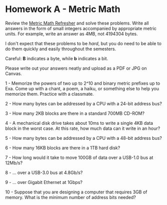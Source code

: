 # Homework A - Metric Math

Review the [Metric Math Refresher](metric) and solve these problems.  Write all answers in the form
of small integers accompanied by appropriate metric units.  For example, write an answer
as 4MB, not 4194304 bytes.

I don't expect that these problems to be *hard*,
but you do need to be able to do them quickly and easily throughout the semesters.

Careful: **B** indicates a byte, while **b** indicates a bit.

Please write out your answers neatly and upload as a PDF or JPG on Canvas.

1 - Memorize the powers of two up to 2^10 and binary metric prefixes up to Exa.  Come up with a chant, a poem, a haiku, or something else to help you memorize them.  Practice with a classmate.

2 - How many bytes can be addressed by a CPU with a 24-bit address bus?

3 - How many 2KB blocks are there in a standard 700MB CD-ROM?

4 - A mechanical disk drive takes about 10ms to write a single 4KB data block in the worst case.  At this rate, how much data can it write in an hour?

5 - How many bytes can be addressed by a CPU with a 48-bit address bus?

6 - How many 16KB blocks are there in a 1TB hard disk?

7 - How long would it take to move 100GB of data over a USB-1.0 bus at 12Mb/s?

8 - ... over a USB-3.0 bus at 4.8Gb/s?

9 - ... over Gigabit Ethernet at 1Gbps?

10 - Suppose that you are designing a computer that requires 3GB of memory.  What is the minimum number of address bits needed?
